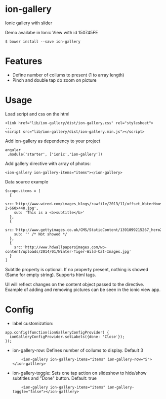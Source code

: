 # ion-gallery
Ionic gallery with slider

Demo availabe in Ionic View with id 150745FE

    $ bower install --save ion-gallery

# Features

 - Define number of collums to present (1 to array length)
 - Pinch and double tap do zoom on picture

# Usage

Load script and css on the html

    <link href="lib/ion-gallery/dist/ion-gallery.css" rel="stylesheet">
    ...
    <script src="lib/ion-gallery/dist/ion-gallery.min.js"></script>

Add ion-gallery as dependency to your project

    angular
     .module('starter', ['ionic','ion-gallery'])

Add gallery directive with array of photos:

    <ion-gallery ion-gallery-items="items"></ion-gallery>

Data source example

    $scope.items = [
      {
        src:'http://www.wired.com/images_blogs/rawfile/2013/11/offset_WaterHouseMarineImages_62652-2-660x440.jpg',
        sub: 'This is a <b>subtitle</b>'
      },
      {
        src:'http://www.gettyimages.co.uk/CMS/StaticContent/1391099215267_hero2.jpg',
        sub: '' /* Not showed */
      },
      {
        src:'http://www.hdwallpapersimages.com/wp-content/uploads/2014/01/Winter-Tiger-Wild-Cat-Images.jpg'
      }
    ]

Subtitle property is optional. If no property present, nothing is showed (Same for empty string).
Supports html tags.

UI will reflect changes on the content object passed to the directive. Example of adding and removing pictures can be seen in the ionic view app.

# Config

- label customization:

```
app.config(function(ionGalleryConfigProvider) {
  ionGalleryConfigProvider.setLabels({done: 'Close'});
});
```

- ion-gallery-row: Defines number of collums to display. Default 3

          <ion-gallery ion-gallery-items="items" ion-gallery-row="5"></ion-galllery>

- ion-gallery-toggle: Sets one tap action on slideshow to hide/show subtitles and "Done" button. Default: true

          <ion-gallery ion-gallery-items="items" ion-gallery-toggle="false"></ion-galllery>
